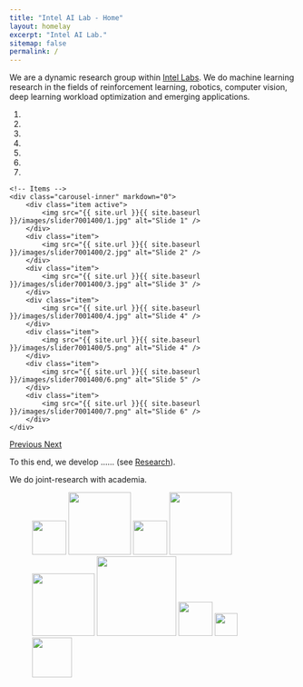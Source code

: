 ```yaml
---
title: "Intel AI Lab - Home"
layout: homelay
excerpt: "Intel AI Lab."
sitemap: false
permalink: /
---
```


We are a dynamic research group within [Intel Labs](https://www.intel.com/content/www/us/en/research/overview.html). We do machine learning research in the fields of reinforcement learning, robotics, computer vision, deep learning workload optimization and emerging applications.


<div markdown="0" id="carousel" class="carousel slide" data-ride="carousel" data-interval="4000" data-pause="hover" >
    <!-- Menu -->
    <ol class="carousel-indicators">
        <li data-target="#carousel" data-slide-to="0" class="active"></li>
        <li data-target="#carousel" data-slide-to="1"></li>
        <li data-target="#carousel" data-slide-to="2"></li>
        <li data-target="#carousel" data-slide-to="3"></li>
        <li data-target="#carousel" data-slide-to="4"></li>
        <li data-target="#carousel" data-slide-to="5"></li>
        <li data-target="#carousel" data-slide-to="6"></li>
    </ol>

    <!-- Items -->
    <div class="carousel-inner" markdown="0">
        <div class="item active">
            <img src="{{ site.url }}{{ site.baseurl }}/images/slider7001400/1.jpg" alt="Slide 1" />
        </div>
        <div class="item">
            <img src="{{ site.url }}{{ site.baseurl }}/images/slider7001400/2.jpg" alt="Slide 2" />
        </div>
        <div class="item">
            <img src="{{ site.url }}{{ site.baseurl }}/images/slider7001400/3.jpg" alt="Slide 3" />
        </div>
        <div class="item">
            <img src="{{ site.url }}{{ site.baseurl }}/images/slider7001400/4.jpg" alt="Slide 4" />
        </div>  
        <div class="item">
            <img src="{{ site.url }}{{ site.baseurl }}/images/slider7001400/5.png" alt="Slide 4" />
        </div>      
        <div class="item">
            <img src="{{ site.url }}{{ site.baseurl }}/images/slider7001400/6.png" alt="Slide 5" />
        </div>
        <div class="item">
            <img src="{{ site.url }}{{ site.baseurl }}/images/slider7001400/7.png" alt="Slide 6" />
        </div>
    </div>
  <a class="left carousel-control" href="#carousel" role="button" data-slide="prev">
    <span class="glyphicon glyphicon-chevron-left" aria-hidden="true"></span>
    <span class="sr-only">Previous</span>
  </a>
  <a class="right carousel-control" href="#carousel" role="button" data-slide="next">
    <span class="glyphicon glyphicon-chevron-right" aria-hidden="true"></span>
    <span class="sr-only">Next</span>
  </a>
</div>




To this end, we develop ...... (see [Research](research)).


 <!-- **We are  looking for passionate interns to join the team** [(more info)]({{ site.url }}{{ site.baseurl }}/openings) **!** -->

We do joint-research with academia. 

<figure class="fourth">
  <!-- <img src="{{ site.url }}{{ site.baseurl }}/images/logopic/IL.png" style="width: 80px"> -->
  <img src="{{ site.url }}{{ site.baseurl }}/images/logopic/ucsd.png" style="width: 60px">
  <img src="{{ site.url }}{{ site.baseurl }}/images/logopic/glasgow.png" style="width: 110px">
  <img src="{{ site.url }}{{ site.baseurl }}/images/logopic/asu.png" style="width: 60px">
  <img src="{{ site.url }}{{ site.baseurl }}/images/logopic/mila.png" style="width: 110px">
  <img src="{{ site.url }}{{ site.baseurl }}/images/logopic/berkeley.png" style="width: 110px">
  <img src="{{ site.url }}{{ site.baseurl }}/images/logopic/catania.png" style="width: 140px">
  <img src="{{ site.url }}{{ site.baseurl }}/images/logopic/utaustin.png" style="width: 60px">
  <img src="{{ site.url }}{{ site.baseurl }}/images/logopic/stanford.png" style="width: 40px">
  <img src="{{ site.url }}{{ site.baseurl }}/images/logopic/darpa.png" style="width: 70px">
</figure>











